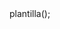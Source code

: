 <?php
date_default_timezone_set('America/Lima');
#EL INDEX: En él mostraremos la salida de las vistas al usuario y también a traves de él enviaremos las distintas acciones que el usuario envíe al controlador.
#require() establece que el código del archivo invocado es requerido, es decir, obligatorio para el funcionamiento del programa. Por ello, si el archivo especificado en la función require() no se encuentra saltará un error “PHP Fatal error” y el programa PHP se detendrá.
#La versión require_once() funcionan de la misma forma que sus respectivo, salvo que, al utilizar la versión _once, se impide la carga de un mismo archivo más de una vez.
#Si requerimos el mismo código más de una vez corremos el riesgo de redeclaraciones de variables, funciones o clases.
// controlladores
require_once "controllers/enlaces/enlacesController.php";
require_once "controllers/ingreso/ingresoController.php";
require_once "controllers/admin/adminController.php";
require_once "controllers/categorias/categoriasController.php";
require_once "controllers/productos/productosController.php";
require_once "controllers/proveedores/proveedoresController.php";
require_once "controllers/ventas/VentasController.php";
require_once "controllers/clientes/clientesController.php";
// modelos
require_once "models/enlaces/enlacesModel.php";
require_once "models/ingreso/ingresoModel.php";
require_once "models/admin/adminModel.php";
require_once "models/categorias/categoriasModel.php";
require_once "models/productos/productosModel.php";
require_once "models/proveedores/proveedoresModel.php";
require_once "models/ventas/ventasModel.php";
require_once "models/clientes/clientesModel.php";
$mvc = new MvcController();
$mvc->plantilla();
